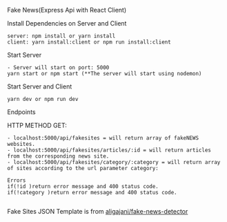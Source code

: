 Fake News(Express Api with React Client)

Install Dependencies on Server and Client

```
server: npm install or yarn install
client: yarn install:client or npm run install:client
```

Start Server

```
- Server will start on port: 5000
yarn start or npm start (**The server will start using nodemon)
```

Start Server and Client

```
yarn dev or npm run dev
```

Endpoints

HTTP METHOD GET:

```
- localhost:5000/api/fakesites = will return array of fakeNEWS websites.
- localhost:5000/api/fakesites/articles/:id = will return articles from the corresponding news site.
- localhost:5000/api/fakesites/category/:category = will return array of sites according to the url parameter category:

Errors
if(!id )return error message and 400 status code.
if(!category )return error message and 400 status code.


```

Fake Sites JSON Template is from [aligajani/fake-news-detector](https://github.com/aligajani/fake-news-detector)
